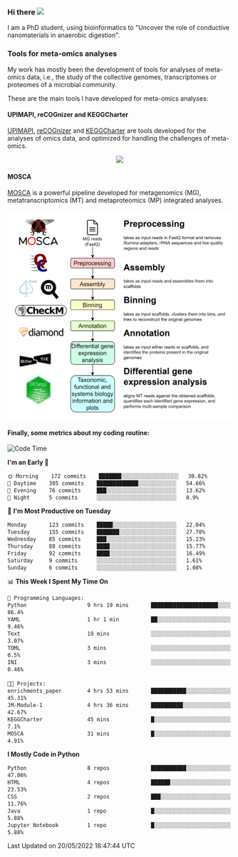 ### Hi there <img src="https://media.giphy.com/media/hvRJCLFzcasrR4ia7z/giphy.gif" width="25px">

I am a PhD student, using bioinformatics to "Uncover the role of conductive nanomaterials in anaerobic digestion".

### Tools for meta-omics analyses

My work has mostly been the development of tools for analyses of meta-omics data, i.e., the study of the collective genomes, transcriptomes or proteomes of a microbial community.

These are the main tools I have developed for meta-omics analyses:

#### UPIMAPI, reCOGnizer and KEGGCharter

[UPIMAPI](https://github.com/iquasere/UPIMAPI), [reCOGnizer](https://github.com/iquasere/reCOGnizer) and [KEGGCharter](https://github.com/iquasere/KEGGCharter) are tools developed for the analyses of omics data, and optimized for handling the challenges of meta-omics.

<p align="center">
    <img src="assets/annotation_paper.png">
</p>

#### MOSCA

[MOSCA](https://github.com/iquasere/MOSCA) is a powerful pipeline developed for metagenomics (MG), metatranscriptomics (MT) and metaproteomics (MP) integrated analyses.

<p align="center">
    <img src="assets/mosca_workflow.png" align="center" width="700">
</p>


#### Finally, some metrics about my coding routine:

<!--START_SECTION:waka-->
![Code Time](http://img.shields.io/badge/Code%20Time-0%20secs-blue)

**I'm an Early 🐤** 

```text
🌞 Morning    172 commits    ███████░░░░░░░░░░░░░░░░░░   30.82% 
🌆 Daytime    305 commits    █████████████░░░░░░░░░░░░   54.66% 
🌃 Evening    76 commits     ███░░░░░░░░░░░░░░░░░░░░░░   13.62% 
🌙 Night      5 commits      ░░░░░░░░░░░░░░░░░░░░░░░░░   0.9%

```
📅 **I'm Most Productive on Tuesday** 

```text
Monday       123 commits    █████░░░░░░░░░░░░░░░░░░░░   22.04% 
Tuesday      155 commits    ███████░░░░░░░░░░░░░░░░░░   27.78% 
Wednesday    85 commits     ███░░░░░░░░░░░░░░░░░░░░░░   15.23% 
Thursday     88 commits     ████░░░░░░░░░░░░░░░░░░░░░   15.77% 
Friday       92 commits     ████░░░░░░░░░░░░░░░░░░░░░   16.49% 
Saturday     9 commits      ░░░░░░░░░░░░░░░░░░░░░░░░░   1.61% 
Sunday       6 commits      ░░░░░░░░░░░░░░░░░░░░░░░░░   1.08%

```


📊 **This Week I Spent My Time On** 

```text
💬 Programming Languages: 
Python                   9 hrs 19 mins       █████████████████████░░░░   86.4% 
YAML                     1 hr 1 min          ██░░░░░░░░░░░░░░░░░░░░░░░   9.46% 
Text                     19 mins             ░░░░░░░░░░░░░░░░░░░░░░░░░   3.07% 
TOML                     3 mins              ░░░░░░░░░░░░░░░░░░░░░░░░░   0.5% 
INI                      3 mins              ░░░░░░░░░░░░░░░░░░░░░░░░░   0.46%

🐱‍💻 Projects: 
enrichments_paper        4 hrs 53 mins       ███████████░░░░░░░░░░░░░░   45.31% 
JM-Module-1              4 hrs 36 mins       ██████████░░░░░░░░░░░░░░░   42.67% 
KEGGCharter              45 mins             █░░░░░░░░░░░░░░░░░░░░░░░░   7.1% 
MOSCA                    31 mins             █░░░░░░░░░░░░░░░░░░░░░░░░   4.91%

```

**I Mostly Code in Python** 

```text
Python                   8 repos             ███████████░░░░░░░░░░░░░░   47.06% 
HTML                     4 repos             ██████░░░░░░░░░░░░░░░░░░░   23.53% 
CSS                      2 repos             ███░░░░░░░░░░░░░░░░░░░░░░   11.76% 
Java                     1 repo              █░░░░░░░░░░░░░░░░░░░░░░░░   5.88% 
Jupyter Notebook         1 repo              █░░░░░░░░░░░░░░░░░░░░░░░░   5.88%

```



 Last Updated on 20/05/2022 18:47:44 UTC
<!--END_SECTION:waka-->
